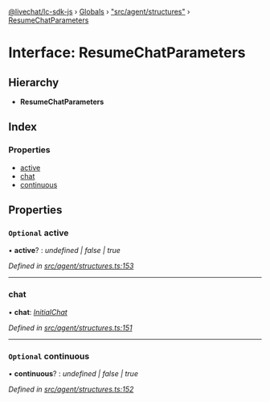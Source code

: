 [@livechat/lc-sdk-js](../README.md) › [Globals](../globals.md) › ["src/agent/structures"](../modules/_src_agent_structures_.md) › [ResumeChatParameters](_src_agent_structures_.resumechatparameters.md)

# Interface: ResumeChatParameters

## Hierarchy

* **ResumeChatParameters**

## Index

### Properties

* [active](_src_agent_structures_.resumechatparameters.md#optional-active)
* [chat](_src_agent_structures_.resumechatparameters.md#chat)
* [continuous](_src_agent_structures_.resumechatparameters.md#optional-continuous)

## Properties

### `Optional` active

• **active**? : *undefined | false | true*

*Defined in [src/agent/structures.ts:153](https://github.com/livechat/lc-sdk-js/blob/efba8ac/src/agent/structures.ts#L153)*

___

###  chat

• **chat**: *[InitialChat](_src_objects_index_.initialchat.md)*

*Defined in [src/agent/structures.ts:151](https://github.com/livechat/lc-sdk-js/blob/efba8ac/src/agent/structures.ts#L151)*

___

### `Optional` continuous

• **continuous**? : *undefined | false | true*

*Defined in [src/agent/structures.ts:152](https://github.com/livechat/lc-sdk-js/blob/efba8ac/src/agent/structures.ts#L152)*
